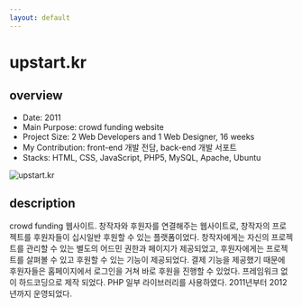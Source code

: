 ```yaml
---
layout: default
---
```


# upstart.kr

## overview

* Date: 2011
* Main Purpose: crowd funding website
* Project Size: 2 Web Developers and 1 Web Designer, 16 weeks
* My Contribution: front-end 개발 전담, back-end 개발 서포트
* Stacks: HTML, CSS, JavaScript, PHP5, MySQL, Apache, Ubuntu

![upstart.kr]({{"/assets/img/project/2011_upstart_kr.jpg"}})

## description

crowd funding 웹사이트. 
창작자와 후원자를 연결해주는 웹사이트로, 창작자의 프로젝트를 후원자들이 십시일반 후원할 수 있는 플랫폼이었다. 
창작자에게는 자신의 프로젝트를 관리할 수 있는 별도의 어드민 권한과 페이지가 제공되었고, 후원자에게는 프로젝트를 살펴볼 수 있고 후원할 수 있는 기능이 제공되었다. 
결제 기능을 제공했기 때문에 후원자들은 홈페이지에서 로그인을 거쳐 바로 후원을 진행할 수 있었다. 
프레임워크 없이 하드코딩으로 제작 되었다. 
PHP 일부 라이브러리를 사용하였다. 
2011년부터 2012년까지 운영되었다. 
